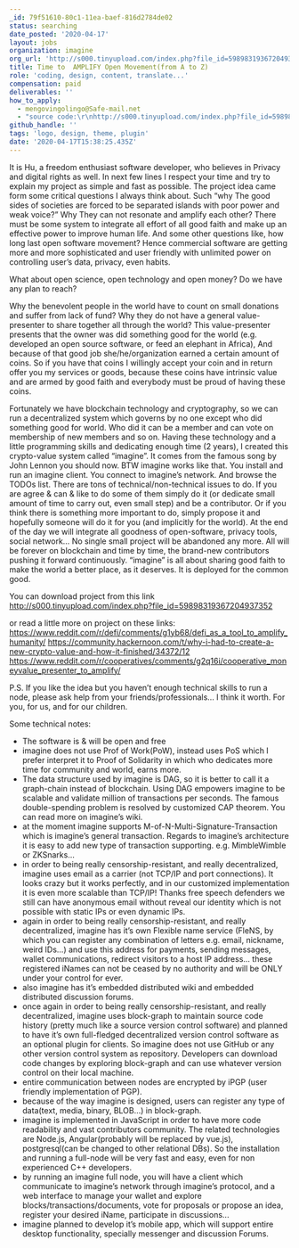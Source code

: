 ```yaml
---
_id: 79f51610-80c1-11ea-baef-816d2784de02
status: searching
date_posted: '2020-04-17'
layout: jobs
organization: imagine
org_url: 'http://s000.tinyupload.com/index.php?file_id=59898319367204937352'
title: Time to  AMPLIFY Open Movement(from A to Z)
role: 'coding, design, content, translate...'
compensation: paid
deliverables: ''
how_to_apply:
  - mengovingolingo@Safe-mail.net
  - "source code:\r\nhttp://s000.tinyupload.com/index.php?file_id=59898319367204937352\r\n\r\nor read a little more on project on these links:\r\nhttps://www.reddit.com/r/defi/comments/g1yb68/defi_as_a_tool_to_amplify_humanity/ \r\nhttps://community.hackernoon.com/t/why-i-had-to-create-a-new-crypto-value-and-how-it-finished/34372/12\r\nhttps://www.reddit.com/r/cooperatives/comments/g2q16i/cooperative_moneyvalue_presenter_to_amplify/\r\n"
github_handle: ''
tags: 'logo, design, theme, plugin'
date: '2020-04-17T15:38:25.435Z'
---
```

It is Hu, a freedom enthusiast software developer, who believes in Privacy and digital rights as well. In next few lines I respect your time and try to explain my project as simple and fast as possible. 
The project idea came form some critical questions I always think about. Such “why The good sides of societies are forced to be separated islands with poor power and weak voice?” Why They can not resonate and amplify each other? There must be some system to integrate all effort of all good faith and make up an effective power to improve human life. 
And some other questions like, how long last open software movement? Hence commercial software are getting more and more sophisticated and user friendly with unlimited power on controlling user’s data, privacy, even habits.

What about open science, open technology and open money? Do we have any plan to reach? 

Why the benevolent people in the world have to count on small donations and suffer from lack of fund? Why they do not have a general value-presenter to share together all through the world? This value-presenter presents that the owner was did something good for the world (e.g. developed an open source software, or feed an elephant in Africa), And because of that good job she/he/organization earned a certain amount of coins. So if you have that coins I willingly accept your coin and in return offer you my services or goods, because these coins have intrinsic value and are armed by good faith and everybody must be proud of having these coins. 

Fortunately we have blockchain technology and cryptography, so we can run a decentralized system which governs by no one except who did something good for world. Who did it can be a member and can vote on membership of new members and so on. Having these technology and a little programming skills and dedicating enough time (2 years), I created this crypto-value system called “imagine”. It comes from the famous song by John Lennon you should now. BTW imagine works like that. You install and run an imagine client. You connect to imagine’s network. And browse the TODOs list. There are tons of technical/non-technical issues to do. If you are agree & can & like to do some of them simply do it (or dedicate small amount of time to carry out, even small step) and be a contributor. Or if you think there is something more important to do, simply propose it and hopefully someone will do it for you (and implicitly for the world). 
At the end of the day we will integrate all goodness of open-software, privacy tools, social network… 
No single small project will be abandoned any more. All will be forever on blockchain and time by time, the brand-new contributors pushing it forward continuously. 
“imagine” is all about sharing good faith to make the world a better place, as it deserves. It is deployed for the common good.

You can download project from this link
http://s000.tinyupload.com/index.php?file_id=59898319367204937352

or read a little more on project on these links:
https://www.reddit.com/r/defi/comments/g1yb68/defi_as_a_tool_to_amplify_humanity/ 
https://community.hackernoon.com/t/why-i-had-to-create-a-new-crypto-value-and-how-it-finished/34372/12
https://www.reddit.com/r/cooperatives/comments/g2q16i/cooperative_moneyvalue_presenter_to_amplify/

P.S.
If you like the idea but you haven’t enough technical skills to run a node, please ask help from your friends/professionals… I think it worth. For you, for us, and for our children.

Some technical notes:
- The software is & will be open and free
- imagine does not use Prof of Work(PoW), instead uses PoS which I prefer interpret it to Proof of Solidarity in which who dedicates more time for community and world, earns more.
- The data structure used by imagine is DAG, so it is better to call it a graph-chain instead of blockchain. Using DAG empowers imagine to be scalable and validate million of transactions per seconds. The famous double-spending problem is resolved by customized CAP theorem. You can read more on imagine’s wiki.
- at the moment imagine supports M-of-N-Multi-Signature-Transaction which is imagine’s general transaction. Regards to imagine’s architecture it is easy to add new type of transaction supporting. e.g. MimbleWimble or ZKSnarks...
- in order to being really censorship-resistant, and really decentralized, imagine uses email as a carrier (not TCP/IP and port connections). It looks crazy but it works perfectly, and in our customized implementation it is even more scalable than TCP/IP! Thanks free speech defenders we still can have anonymous email without reveal our identity which is not possible with static IPs or even dynamic IPs. 
- again in order to being really censorship-resistant, and really decentralized, imagine has it’s own Flexible name service (FleNS, by which you can register any combination of letters e.g. email, nickname, weird IDs…) and use this address for payments, sending messages, wallet communications, redirect visitors to a host IP address… these registered iNames can not be ceased by no authority and will be ONLY under your control for ever.
- also imagine has it’s embedded distributed wiki and embedded distributed discussion forums.
- once again in order to being really censorship-resistant, and really decentralized, imagine uses block-graph to maintain source code history (pretty much like a source version control software) and planned to have it’s own full-fledged decentralized version control software as an optional plugin for clients. So imagine does not use GitHub or any other version control system as repository. Developers can download code changes by exploring block-graph and can use whatever version control on their local machine.
- entire communication between nodes are encrypted by iPGP (user friendly implementation of PGP).
- because of the way imagine is designed, users can register any type of data(text, media, binary, BLOB...) in block-graph.
- imagine is implemented in JavaScript in order to have more code readability and vast contributors community. The related technologies are Node.js, Angular(probably will be replaced by vue.js), postgresql(can be changed to other relational DBs). So the installation and running a full-node will be very fast and easy, even for non experienced C++ developers.
- by running an imagine  full node, you will have a client which communicate to imagine’s network through imagine’s protocol, and a web interface to manage your wallet and explore blocks/transactions/documents, vote for proposals or propose an idea, register your desired iName, participate in discussions...
- imagine planned to develop it’s mobile app, which will support entire desktop functionality, specially messenger and discussion Forums.
